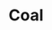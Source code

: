 ---
templateKey: blog-post
featuredpost: false
featuredimage: /assets/Coal.png
title: Coal
description: Resources
testfield: 764
---